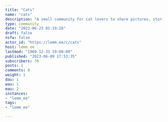 ```yaml
---
title: "Cats" 
name: "cats"
description: "A small community for cat lovers to share pictures, stories, and other feline-related advice.**Rules**- Be respectful- Keep it relevant- Original content only- No advertising"
type: community
date: "2023-06-23 01:19:26"
draft: false
nsfw: false
actor_id: "https://lemm.ee/c/cats"
host: lemm.ee
lastmod: "1969-12-31 19:00:00"
published: "2023-06-09 17:53:35"
subscribers: 70
posts: 1
comments: 0
weight: 1
dau: 1
wau: 1
mau: 2
instances:
- "lemm_ee"
tags: 
- "lemm_ee"

---
```

